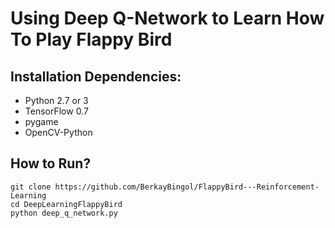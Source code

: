 # Using Deep Q-Network to Learn How To Play Flappy Bird

## Installation Dependencies:
* Python 2.7 or 3
* TensorFlow 0.7
* pygame
* OpenCV-Python

## How to Run?
```
git clone https://github.com/BerkayBingol/FlappyBird---Reinforcement-Learning
cd DeepLearningFlappyBird
python deep_q_network.py
```
